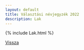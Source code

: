 ```yaml
---
layout: default
title: Választási névjegyzék 2022
description: Lak
---
```


{% include Lak.html %}

[Vissza](./)
